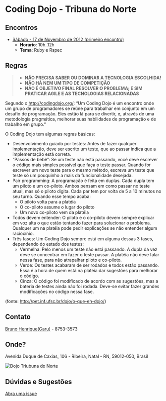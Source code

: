 Coding Dojo - Tribuna do Norte
====

Encontros
----

* [Sábado - 17 de Novembro de 2012 (primeiro encontro)](http://github.com/TribunaDoNorte/dojo/tree/master/17-nov-2012)
  - **Horário**: 10h..12h
  - **Tema**: Ruby e Rspec

Regras
----

>   * **NÃO PRECISA SABER OU DOMINAR A TECNOLOGIA ESCOLHIDA!**
>   * **NÃO HÁ NEM UM TIPO DE COMPETIÇÃO**
>   * **NÃO É OBJETIVO FINAL RESOLVER O PROBLEMA; E SIM PRATICAR AGILE E AS TECNOLOGIAS RELACIONADAS**

Segundo o http://codingdojo.org/: “Um Coding Dojo é um encontro onde um grupo de programadores se reúne para trabalhar em conjunto em um desafio de programação. Eles estão lá para se divertir, e, através de uma metodologia pragmática, melhorar suas habilidades de programação e de trabalho em grupo.”

O Coding Dojo tem algumas regras básicas:

* Desenvolvimento guiado por testes: Antes de fazer qualquer implementação, deve ser escrito um teste, que ao passar indica que a implementação está correta.
* “Passos de bebê”: Se um teste não está passando, você deve escrever o código mais simples possível que faça o teste passar. Quando for escrever um novo teste para o mesmo método, escreva um teste que teste só um pouquinho a mais da funcionalidade desejada.
* Pair programming: A programação é feita em duplas. Cada dupla tem um piloto e um co-piloto. Ambos pensam em como passar no teste atual, mas só o piloto digita. Cada par tem por volta de 5 a 10 minutos no seu turno. Quando esse tempo acaba:
    - O piloto volta para a platéia
    - O co-piloto assume o lugar do piloto
    - Um novo co-piloto vem da platéia
* Todos devem entender: O piloto e o co-piloto devem sempre explicar em voz alta o que estão tentando fazer para solucionar o problema. Qualquer um na platéia pode pedir explicações se não entender algum raciocínio.
* Três fases: Um Coding Dojo sempre está em alguma dessas 3 fases, dependendo do estado dos testes:
    - Vermelha: Pelo menos um teste não está passando. A dupla da vez deve se concentrar em fazer o teste passar. A platéia não deve falar nessa fase, para não atrapalhar piloto e co-piloto.
    - Verde: Os testes acabaram de ser rodados e todos estão passando. Essa é a hora de quem está na platéia dar sugestões para melhorar o código.
    - Cinza: O código foi modificado de acordo com as sugestões, mas a bateria de testes ainda não foi rodada. Deve-se evitar fazer grandes modificações no código nessa fase.

(fonte: http://pet.inf.ufsc.br/dojo/o-que-eh-dojo/)


Contato
----
[Bruno Henrique(Garu)](http://github.com/brunohenrique) - 8753-3573

Onde?
----

Avenida Duque de Caxias, 106 - Ribeira, Natal - RN, 59012-050, Brasil

![Dojo Triubuna do Norte](http://maps.googleapis.com/maps/api/staticmap?center=-5.776689,-35.203822&zoom=15&size=500x500&sensor=false&markers=color:green%7C%7C-5.776689,-35.203822)

Dúvidas e Sugestões
----
[Abra uma issue](https://github.com/TribunaDoNorte/dojo/issues)
